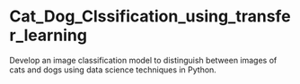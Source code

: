 # Cat_Dog_Clssification_using_transfer_learning
Develop an image classification model to distinguish between images of cats and dogs using data science techniques in Python.
